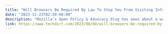 ```yaml
---
title: "Will Browsers Be Required By Law To Stop You From Visiting Infringing Sites?"
date: "2023-11-23T02:58-08:00"
description: "Mozilla’s Open Policy & Advocacy blog has news about a worrying proposal from the French government: In a well-intentioned yet dangerous move to fight online fraud, France is on the verge of forcing browsers to create a dystopian technical capability. Article 6 (para II and III) of the SREN Bill would force browser providers to create […]"
link: https://www.techdirt.com/2023/08/04/will-browsers-be-required-by-law-to-stop-you-from-visiting-infringing-sites/
---
```

